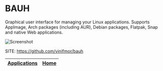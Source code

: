 # BAUH

 Graphical user interface for managing your Linux applications. Supports AppImage, Arch packages (including AUR), Debian packages, Flatpak, Snap and native Web applications.
 
 ![Screenshot](https://raw.githubusercontent.com/vinifmor/bauh-files/master/pictures/panel-themes.gif)
 
 SITE: https://github.com/vinifmor/bauh

 | [Applications](https://portable-linux-apps.github.io/apps.html) | [Home](https://portable-linux-apps.github.io)
 | --- | --- |
